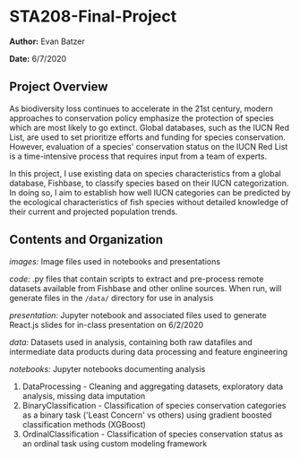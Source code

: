 # STA208-Final-Project
__Author:__ Evan Batzer 

__Date:__ 6/7/2020

## Project Overview
As biodiversity loss continues to accelerate in the 21st century, modern approaches to conservation policy emphasize the protection of species which are most likely to go extinct. Global databases, such as the IUCN Red List, are used to set prioritize efforts and funding for species conservation. However, evaluation of a species' conservation status on the IUCN Red List is a time-intensive process that requires input from a team of experts.

In this project, I use existing data on species characteristics from a global database, Fishbase, to classify species based on their IUCN categorization. In doing so, I aim to establish how well IUCN categories can be predicted by the ecological characteristics of fish species without detailed knowledge of their current and projected population trends.

## Contents and Organization
_images:_ Image files used in notebooks and presentations

_code:_ .py files that contain scripts to extract and pre-process remote datasets available from Fishbase and other online sources. When run, will generate files in the `/data/` directory for use in analysis

_presentation:_ Jupyter notebook and associated files used to generate React.js slides for in-class presentation on 6/2/2020

_data:_ Datasets used in analysis, containing both raw datafiles and intermediate data products during data processing and feature engineering

_notebooks:_ Jupyter notebooks documenting analysis
1. DataProcessing - Cleaning and aggregating datasets, exploratory data analysis, missing data imputation
2. BinaryClassification - Classification of species conservation categories as a binary task ('Least Concern' vs others) using gradient boosted classification methods (XGBoost)
3. OrdinalClassification - Classification of species conservation status as an ordinal task using custom modeling framework
